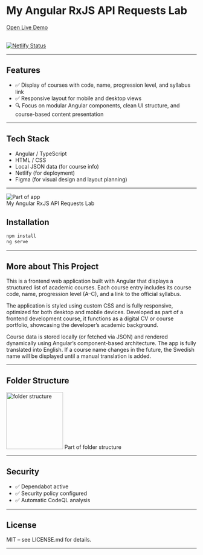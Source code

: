 # My Angular RxJS API Requests Lab

<a href="https://my-angular-api-requests-lab.netlify.app" target="_blank" rel="noopener noreferrer">
Open Live Demo
</a> <br><br>

[![Netlify Status](https://api.netlify.com/api/v1/badges/bfca5d1e-6429-40bb-95cb-68a456063fe4/deploy-status)](https://app.netlify.com/projects/my-angular-api-requests-lab/deploys)

---

## Features

- ✅ Display of courses with code, name, progression level, and syllabus link  
- ✅ Responsive layout for mobile and desktop views  
- 🔍 Focus on modular Angular components, clean UI structure, and course-based content presentation

---

## Tech Stack

- Angular / TypeScript  
- HTML / CSS  
- Local JSON data (for course info)  
- Netlify (for deployment)  
- Figma (for visual design and layout planning)

---
<img src="https://github.com/user-attachments/assets/aefa6f43-764c-4fe2-bbbe-356d90458e28" alt="Part of app" width="auto"/> 
<br>My Angular RxJS API Requests Lab

## Installation

```bash
npm install
ng serve
```

---

## More about This Project

This is a frontend web application built with Angular that displays a structured list of academic courses.
Each course entry includes its course code, name, progression level (A–C), and a link to the official syllabus.

The application is styled using custom CSS and is fully responsive, optimized for both desktop and mobile devices.
Developed as part of a frontend development course, it functions as a digital CV or course portfolio, showcasing the developer’s academic background.

Course data is stored locally (or fetched via JSON) and rendered dynamically using Angular’s component-based architecture.
The app is fully translated into English. If a course name changes in the future, the Swedish name will be displayed until a manual translation is added.

---

## Folder Structure

<img src="https://github.com/user-attachments/assets/7018ea46-7e47-455c-b7c8-12ff9bfe291f" alt="folder structure" width="150"/>
Part of folder structure

---

## Security

- ✅ Dependabot active
- ✅ Security policy configured
- ✅ Automatic CodeQL analysis

---

## License

MIT – see LICENSE.md for details.

---
